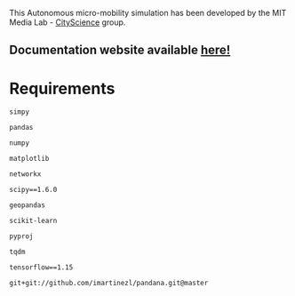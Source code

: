 This Autonomous micro-mobility simulation has been developed by the MIT Media Lab - [CityScience](https://www.media.mit.edu/groups/city-science/overview/)  group.

## Documentation website available [here!](https://micro-mobility-abm.netlify.app/)

# Requirements
    simpy
    
    pandas
    
    numpy
    
    matplotlib
    
    networkx
    
    scipy==1.6.0
    
    geopandas
    
    scikit-learn
    
    pyproj
    
    tqdm
    
    tensorflow==1.15
    
    git+git://github.com/imartinezl/pandana.git@master
